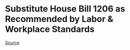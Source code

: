 # Substitute House Bill 1206 as Recommended by Labor & Workplace Standards

[Source](http://lawfilesext.leg.wa.gov/biennium/2021-22/Xml/Bills/House%20Bills/1206-S.xml)